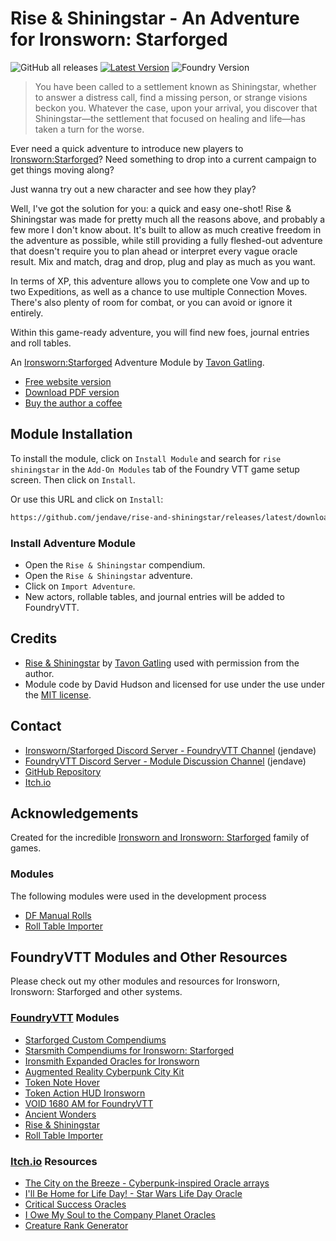 # Rise & Shiningstar - An Adventure for Ironsworn: Starforged

![GitHub all releases](https://img.shields.io/github/downloads/jendave/rise-and-shiningstar/total)
[![Latest Version](https://img.shields.io/github/v/release/jendave/rise-and-shiningstar?display_name=tag&sort=semver&label=Latest%20Version)](https://github.com/jendave/rise-and-shiningstar/releases/latest)
![Foundry Version](https://img.shields.io/endpoint?url=https://foundryshields.com/version?url=https%3A%2F%2Fraw.githubusercontent.com%2Fjendave%2Frise-and-shiningstar%2Fmain%2Fmodule.json)

> You have been called to a settlement known as Shiningstar, whether to answer a distress call, find a missing person, or strange visions beckon you. Whatever the case, upon your arrival, you discover that Shiningstar—the settlement that focused on healing and life—has taken a turn for the worse.

Ever need a quick adventure to introduce new players to [Ironsworn:Starforged](https://tomkinpress.com/)? Need something to drop into a current campaign to get things moving along?

Just wanna try out a new character and see how they play?

Well, I've got the solution for you: a quick and easy one-shot! Rise & Shiningstar was made for pretty much all the reasons above, and probably a few more I don't know about. It's built to allow as much creative freedom in the adventure as possible, while still providing a fully fleshed-out adventure that doesn't require you to plan ahead or interpret every vague oracle result. Mix and match, drag and drop, plug and play as much as you want.

In terms of XP, this adventure allows you to complete one Vow and up to two Expeditions, as well as a chance to use multiple Connection Moves. There's also plenty of room for combat, or you can avoid or ignore it entirely.

Within this game-ready adventure, you will find new foes, journal entries and roll tables.

An [Ironsworn:Starforged](https://tomkinpress.com/) Adventure Module by [Tavon Gatling](https://www.gatling.xyz/author/tavon/).

* [Free website version](https://www.gatling.xyz/rise-and-shiningstar/)
* [Download PDF version](https://ko-fi.com/s/4917995151)
* [Buy the author a coffee](https://ko-fi.com/gatlingxyz)

## Module Installation

To install the module, click on `Install Module` and search for `rise shiningstar` in the `Add-On Modules` tab of the Foundry VTT game setup screen. Then click on `Install`.

Or use this URL and click on `Install`:

```bash
https://github.com/jendave/rise-and-shiningstar/releases/latest/download/module.json
```

### Install Adventure Module

* Open the `Rise & Shiningstar` compendium.
* Open the `Rise & Shiningstar` adventure.
* Click on `Import Adventure`.
* New actors, rollable tables, and journal entries will be added to FoundryVTT.

## Credits

* [Rise & Shiningstar](https://www.gatling.xyz/rise-and-shiningstar/) by [Tavon Gatling](https://www.gatling.xyz/author/tavon/) used with permission from the author.
* Module code by David Hudson and licensed for use under the use under the [MIT license](https://opensource.org/license/mit/).

## Contact

* [Ironsworn/Starforged Discord Server - FoundryVTT Channel](https://discord.com/channels/437120373436186625/867434336201605160) (jendave)
* [FoundryVTT Discord Server - Module Discussion Channel](https://discord.com/channels/170995199584108546/513918036919713802) (jendave)
* [GitHub Repository](https://github.com/jendave/rise-and-shiningstar)
* [Itch.io](https://jendave.itch.io/)

## Acknowledgements

Created for the incredible [Ironsworn and Ironsworn: Starforged](https://tomkinpress.com/) family of games.

### Modules

The following modules were used in the development process

* [DF Manual Rolls](https://foundryvtt.com/packages/df-manual-rolls)
* [Roll Table Importer](https://foundryvtt.com/packages/roll-table-importer)

## FoundryVTT Modules and Other Resources

Please check out my other modules and resources for Ironsworn, Ironsworn: Starforged and other systems.

### [FoundryVTT](https://foundryvtt.com/community/david-hudson/packages) Modules

* [Starforged Custom Compendiums](https://foundryvtt.com/packages/starforged-custom-oracles)
* [Starsmith Compendiums for Ironsworn: Starforged](https://foundryvtt.com/packages/starsmith-expanded-oracles)
* [Ironsmith Expanded Oracles for Ironsworn](https://foundryvtt.com/packages/ironsmith-expanded-oracles)
* [Augmented Reality Cyberpunk City Kit](https://foundryvtt.com/packages/augmented-reality-foundry)
* [Token Note Hover](https://github.com/jendave/token-note-hover)
* [Token Action HUD Ironsworn](https://foundryvtt.com/packages/token-action-hud-ironsworn)
* [VOID 1680 AM for FoundryVTT](https://foundryvtt.com/packages/void-1680-am)
* [Ancient Wonders](https://foundryvtt.com/packages/ancient-wonders)
* [Rise & Shiningstar](https://foundryvtt.com/packages/rise-and-shiningstar)
* [Roll Table Importer](https://foundryvtt.com/packages/roll-table-importer)

### [Itch.io](https://jendave.itch.io/) Resources

* [The City on the Breeze - Cyberpunk-inspired Oracle arrays](https://jendave.itch.io/the-city-on-the-breeze)
* [I'll Be Home for Life Day! - Star Wars Life Day Oracle](https://jendave.itch.io/ill-be-home-for-life-day)
* [Critical Success Oracles](https://jendave.itch.io/critical-success-oracles)
* [I Owe My Soul to the Company Planet Oracles](https://jendave.itch.io/i-owe-my-soul-to-the-company-planet)
* [Creature Rank Generator](https://jendave.itch.io/creature-rank-generator)
